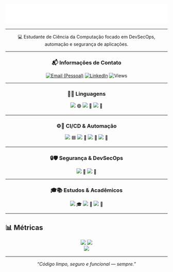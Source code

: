 <!-- Perfil: README do GitHub (JuanCunhaa) -->

<p align="center">
  <img src="./assets/ola-juan.svg" alt="Prazer, Juan Cunha 👋" />
</p>

---

<p align="center">💻 Estudante de Ciência da Computação focado em DevSecOps, automação e segurança de aplicações.</p>

---

<div align="center">

### 📬 Informações de Contato
<p>
  <a href="mailto:juangigliotticunha09062006@gmail.com"><img alt="Email (Pessoal)" src="https://img.shields.io/badge/Email-informational?style=for-the-badge&logo=gmail"></a>
  <a href="https://www.linkedin.com/in/juan--cunha/" target="_blank"><img alt="LinkedIn" src="https://img.shields.io/badge/LinkedIn-Conectar-blue?style=for-the-badge&logo=linkedin"></a>
  <img alt="Views" src="https://komarev.com/ghpvc/?username=JuanCunhaa&style=for-the-badge&color=grey"/>
</p>

</div>

---

<div align="center">

### 👨‍💻 Linguagens
<p>
  <img src="https://img.shields.io/badge/Node.js-339933?logo=node.js&logoColor=white"/> 🟢  
  <img src="https://img.shields.io/badge/Python-3776AB?logo=python&logoColor=white"/> 🐍  
  <img src="https://img.shields.io/badge/SQL-4479A1?logo=mysql&logoColor=white"/> 💾  
</p>

---

### ⚙️🚀 CI/CD & Automação
<p>
  <img src="https://img.shields.io/badge/Azure%20DevOps-0078D7?logo=azuredevops&logoColor=white"/> 🟦  
  <img src="https://img.shields.io/badge/GitHub%20Actions-2088FF?logo=githubactions&logoColor=white"/> 🤖  
  <img src="https://img.shields.io/badge/GitLab-FC6D26?logo=gitlab&logoColor=white"/> 🦊  
  <img src="https://img.shields.io/badge/Docker-2496ED?logo=docker&logoColor=white"/> 🐳  
</p>

---

### 🔒🛡️ Segurança & DevSecOps
<p>
  <img src="https://img.shields.io/badge/Veracode-00ADEF?logo=veracode&logoColor=white"/> 🔐  
  <img src="https://img.shields.io/badge/Senhasegura-1E2E3B?logo=databricks&logoColor=white"/> 🔑  
</p>

---

### 🎓📚 Estudos & Acadêmicos
<p>
  <img src="https://img.shields.io/badge/FIAP-E61D2A?logo=google-scholar&logoColor=white"/> 🎓  
  <img src="https://img.shields.io/badge/Cruzeiro%20do%20Sul-004481?logo=bookstack&logoColor=white"/> 📘  
  <img src="https://img.shields.io/badge/M3%20Corp-00ADEF?logo=veracode&logoColor=white"/> 🏢  
</p>

</div>


---

## 📊 Métricas
<div align="center">

<!-- Stats principais -->
<img height="170" src="https://github-readme-stats.vercel.app/api?username=JuanCunhaa&show_icons=true&count_private=true&include_all_commits=true&hide_border=true&theme=github_dark" />
<img height="170" src="https://github-readme-stats.vercel.app/api/top-langs/?username=JuanCunhaa&layout=compact&langs_count=8&hide_border=true&theme=github_dark" />

<!-- Streak -->
<br/>
<img src="https://streak-stats.demolab.com?user=JuanCunhaa&theme=dark&hide_border=true" />

</div>

---

<p align="center">
  <i>“Código limpo, seguro e funcional — sempre.”</i>
</p>
